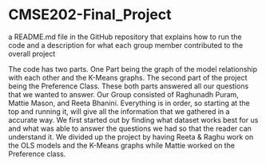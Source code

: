 # CMSE202-Final_Project
a README.md file in the GitHub repository that explains how to run the code and a description for what each group member contributed to the overall project


The code has two parts. One Part being the graph of the model relationship with each other and the K-Means graphs. The second part of the project being the Preference Class. These both parts answered all our questions that we wanted to answer. Our Group consisted of Raghunadh Puram, Mattie Mason, and Reeta Bhanini. Everything is in order, so starting at the top and running it, will give all the information that we gathered in a accurate way. We first started out by finding what dataset works best for us and what was able to answer the questions we had so that the reader can understand it. We divided up the project by having Reeta & Raghu work on the OLS models and the K-Means graphs while Mattie worked on the Preference class. 
